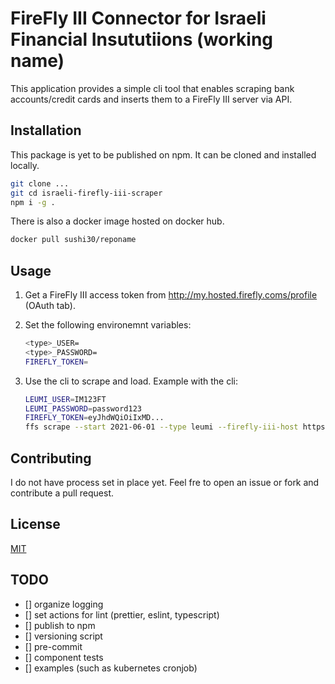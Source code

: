 # FireFly III Connector for Israeli Financial Insututiions (working name)

This application provides a simple cli tool that enables scraping bank accounts/credit cards and inserts them to a FireFly III server via
API.

## Installation

This package is yet to be published on npm. It can be cloned and installed locally.

```bash
git clone ...
git cd israeli-firefly-iii-scraper
npm i -g .
```

There is also a docker image hosted on docker hub.

```bash
docker pull sushi30/reponame
```

## Usage

1. Get a FireFly III access token from http://my.hosted.firefly.coms/profile (OAuth tab).

2. Set the following environemnt variables:

    ```bash
    <type>_USER=
    <type>_PASSWORD=
    FIREFLY_TOKEN=
    ```

3. Use the cli to scrape and load. Example with the cli:

    ```bash
    LEUMI_USER=IM123FT
    LEUMI_PASSWORD=password123
    FIREFLY_TOKEN=eyJhdWQiOiIxMD...
    ffs scrape --start 2021-06-01 --type leumi --firefly-iii-host https://my.hosted.firefly.com
    ```

## Contributing

I do not have process set in place yet. Feel fre to open an issue or fork and contribute a pull request.

## License

[MIT](https://choosealicense.com/licenses/mit/)

## TODO

- [] organize logging
- [] set actions for lint (prettier, eslint, typescript)
- [] publish to npm
- [] versioning script
- [] pre-commit
- [] component tests
- [] examples (such as kubernetes cronjob)
